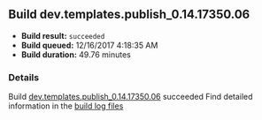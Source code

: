## Build dev.templates.publish_0.14.17350.06
- **Build result:** `succeeded`
- **Build queued:** 12/16/2017 4:18:35 AM
- **Build duration:** 49.76 minutes
### Details
Build [dev.templates.publish_0.14.17350.06](https://winappstudio.visualstudio.com/web/build.aspx?pcguid=a4ef43be-68ce-4195-a619-079b4d9834c2&builduri=vstfs%3a%2f%2f%2fBuild%2fBuild%2f24378) succeeded
Find detailed information in the [build log files](https://uwpctdiags.blob.core.windows.net/buildlogs/dev.templates.publish_0.14.17350.06_logs.zip)
